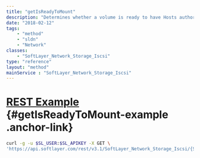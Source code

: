 ```yaml
---
title: "getIsReadyToMount"
description: "Determines whether a volume is ready to have Hosts authorized to access it. This does not indicate whether another operation may be blocking, please refer to this volume's volumeStatus property for details."
date: "2018-02-12"
tags:
    - "method"
    - "sldn"
    - "Network"
classes:
    - "SoftLayer_Network_Storage_Iscsi"
type: "reference"
layout: "method"
mainService : "SoftLayer_Network_Storage_Iscsi"
---
```


# [REST Example](#getIsReadyToMount-example) <a href="/article/rest/"><i class="fas fa-question"></i></a> {#getIsReadyToMount-example .anchor-link} 
```bash
curl -g -u $SL_USER:$SL_APIKEY -X GET \
'https://api.softlayer.com/rest/v3.1/SoftLayer_Network_Storage_Iscsi/{SoftLayer_Network_Storage_IscsiID}/getIsReadyToMount'
```
